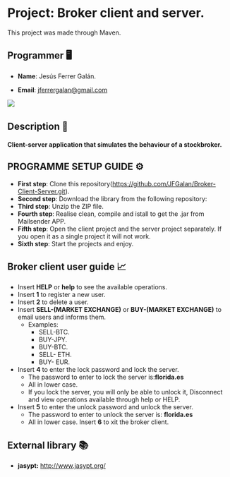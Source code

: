 # Project: Broker client and server.

This project was made through Maven.

## Programmer 🖥️

- **Name**: Jesús Ferrer Galán.

- **Email**: jferrergalan@gmail.com


![](https://i.imgur.com/AR8MKaH.jpg) &nbsp;

## Description 📘
#### Client-server application that simulates the behaviour of a stockbroker.

## PROGRAMME SETUP GUIDE ⚙️

- **First step**: Clone this repository(https://github.com/JFGalan/Broker-Client-Server.git).
- **Second step**: Download the library from the following repository:
- **Third step**: Unzip the ZIP file.
- **Fourth step**: Realise clean, compile and istall to get the .jar from Mailsender APP.
- **Fifth step**: Open the client project and the server project separately. If you open it as a single project it will not work.
- **Sixth step**: Start the projects and enjoy.

## Broker client user guide 📈

- Insert **HELP** or **help** to see the available operations.
- Insert **1** to register a new user.
- Insert **2** to delete a user.
- Insert **SELL-(MARKET EXCHANGE)** or **BUY-(MARKET EXCHANGE)** to email users and informs them.
    * Examples:
        * SELL-BTC.
        * BUY-JPY.
        * BUY-BTC.
        * SELL- ETH.
        * BUY- EUR.
- Insert **4** to enter the lock password and lock the server.
    * The password to enter to lock the server is:**florida.es**
    * All in lower case.
    * If you lock the server, you will only be able to unlock it, Disconnect and view operations available through help or HELP.
- Insert **5** to enter the unlock password and unlock the server.
    * The password to enter to unlock the server is: **florida.es**
    * All in lower case.
Insert **6** to xit the broker client.
      
## External library 📚

- **jasypt:** http://www.jasypt.org/
